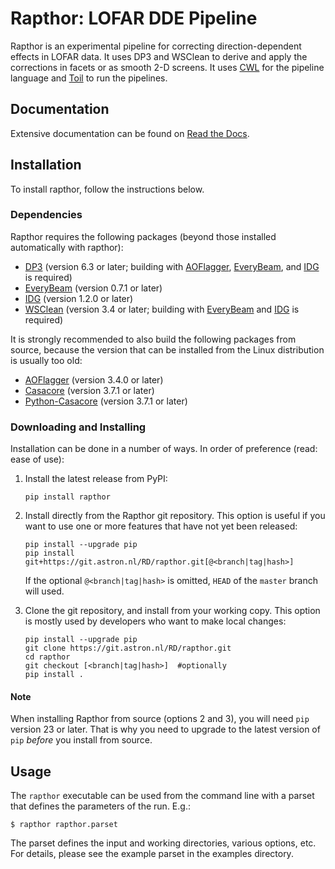 # Rapthor: LOFAR DDE Pipeline

Rapthor is an experimental pipeline for correcting direction-dependent effects in LOFAR data. It uses DP3 and WSClean to derive and apply the corrections in facets or as smooth 2-D screens. It uses [CWL](https://www.commonwl.org) for the pipeline language and [Toil](http://toil.ucsc-cgl.org) to run the pipelines.

## Documentation

Extensive documentation can be found on [Read the Docs](https://rapthor.readthedocs.io/en/latest/).


## Installation

To install rapthor, follow the instructions below.


### Dependencies

Rapthor requires the following packages (beyond those installed automatically with rapthor):

* [DP3](https://git.astron.nl/RD/DP3.git) (version 6.3 or later; building with [AOFlagger](https://gitlab.com/aroffringa/aoflagger), [EveryBeam](https://git.astron.nl/RD/EveryBeam), and [IDG](https://git.astron.nl/RD/idg) is required)
* [EveryBeam](https://git.astron.nl/RD/EveryBeam.git) (version 0.7.1 or later)
* [IDG](https://git.astron.nl/RD/idg.git) (version 1.2.0 or later)
* [WSClean](https://gitlab.com/aroffringa/wsclean.git) (version 3.4 or later; building with [EveryBeam](https://git.astron.nl/RD/EveryBeam) and [IDG](https://git.astron.nl/RD/idg) is required)

It is strongly recommended to also build the following packages from source, because the version that can be installed from the Linux distribution is usually too old:

* [AOFlagger](https://gitlab.com/aroffringa/aoflagger.git) (version 3.4.0 or later)
* [Casacore](https://github.com/casacore/casacore.git) (version 3.7.1 or later)
* [Python-Casacore](https://github.com/casacore/python-casacore.git) (version 3.7.1 or later)


### Downloading and Installing

Installation can be done in a number of ways. In order of preference (read:
ease of use):

1. Install the latest release from PyPI:

    ```
    pip install rapthor
    ```

2. Install directly from the Rapthor git repository. This option is useful if you want to use one or more features that have not yet been released:

    ```
    pip install --upgrade pip
    pip install git+https://git.astron.nl/RD/rapthor.git[@<branch|tag|hash>]
    ```
    If the optional `@<branch|tag|hash>` is omitted, `HEAD` of the `master` branch will used.

3. Clone the git repository, and install from your working copy. This option is mostly used by developers who want to make local changes:

    ```
    pip install --upgrade pip
    git clone https://git.astron.nl/RD/rapthor.git
    cd rapthor
    git checkout [<branch|tag|hash>]  #optionally
    pip install .
    ```

#### Note

When installing Rapthor from source (options 2 and 3), you will need `pip` version 23 or later. That is why you need to upgrade to the latest version of `pip` *before* you install from source.


## Usage

The `rapthor` executable can be used from the command line with
a parset that defines the parameters of the run. E.g.:

    $ rapthor rapthor.parset

The parset defines the input and working directories, various options, etc. For details,
please see the example parset in the examples directory.
